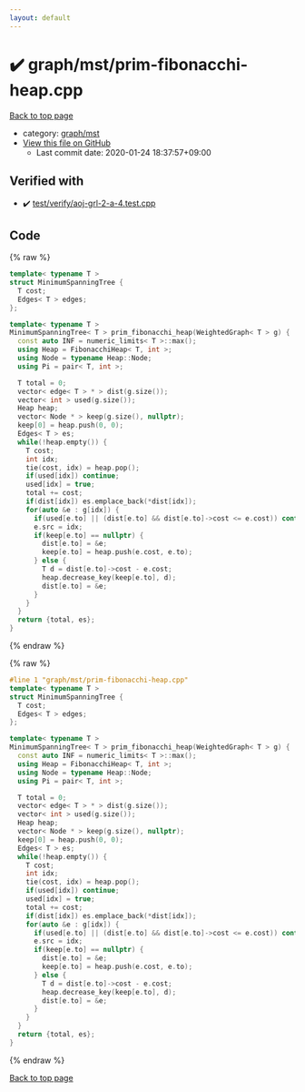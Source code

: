 ```yaml
---
layout: default
---
```


<!-- mathjax config similar to math.stackexchange -->
<script type="text/javascript" async
  src="https://cdnjs.cloudflare.com/ajax/libs/mathjax/2.7.5/MathJax.js?config=TeX-MML-AM_CHTML">
</script>
<script type="text/x-mathjax-config">
  MathJax.Hub.Config({
    TeX: { equationNumbers: { autoNumber: "AMS" }},
    tex2jax: {
      inlineMath: [ ['$','$'] ],
      processEscapes: true
    },
    "HTML-CSS": { matchFontHeight: false },
    displayAlign: "left",
    displayIndent: "2em"
  });
</script>

<script type="text/javascript" src="https://cdnjs.cloudflare.com/ajax/libs/jquery/3.4.1/jquery.min.js"></script>
<script src="https://cdn.jsdelivr.net/npm/jquery-balloon-js@1.1.2/jquery.balloon.min.js" integrity="sha256-ZEYs9VrgAeNuPvs15E39OsyOJaIkXEEt10fzxJ20+2I=" crossorigin="anonymous"></script>
<script type="text/javascript" src="../../../assets/js/copy-button.js"></script>
<link rel="stylesheet" href="../../../assets/css/copy-button.css" />


# :heavy_check_mark: graph/mst/prim-fibonacchi-heap.cpp

<a href="../../../index.html">Back to top page</a>

* category: <a href="../../../index.html#51f95ed2fd9ed3be34f576d38fbd25a2">graph/mst</a>
* <a href="{{ site.github.repository_url }}/blob/master/graph/mst/prim-fibonacchi-heap.cpp">View this file on GitHub</a>
    - Last commit date: 2020-01-24 18:37:57+09:00




## Verified with

* :heavy_check_mark: <a href="../../../verify/test/verify/aoj-grl-2-a-4.test.cpp.html">test/verify/aoj-grl-2-a-4.test.cpp</a>


## Code

<a id="unbundled"></a>
{% raw %}
```cpp
template< typename T >
struct MinimumSpanningTree {
  T cost;
  Edges< T > edges;
};

template< typename T >
MinimumSpanningTree< T > prim_fibonacchi_heap(WeightedGraph< T > g) {
  const auto INF = numeric_limits< T >::max();
  using Heap = FibonacchiHeap< T, int >;
  using Node = typename Heap::Node;
  using Pi = pair< T, int >;

  T total = 0;
  vector< edge< T > * > dist(g.size());
  vector< int > used(g.size());
  Heap heap;
  vector< Node * > keep(g.size(), nullptr);
  keep[0] = heap.push(0, 0);
  Edges< T > es;
  while(!heap.empty()) {
    T cost;
    int idx;
    tie(cost, idx) = heap.pop();
    if(used[idx]) continue;
    used[idx] = true;
    total += cost;
    if(dist[idx]) es.emplace_back(*dist[idx]);
    for(auto &e : g[idx]) {
      if(used[e.to] || (dist[e.to] && dist[e.to]->cost <= e.cost)) continue;
      e.src = idx;
      if(keep[e.to] == nullptr) {
        dist[e.to] = &e;
        keep[e.to] = heap.push(e.cost, e.to);
      } else {
        T d = dist[e.to]->cost - e.cost;
        heap.decrease_key(keep[e.to], d);
        dist[e.to] = &e;
      }
    }
  }
  return {total, es};
}

```
{% endraw %}

<a id="bundled"></a>
{% raw %}
```cpp
#line 1 "graph/mst/prim-fibonacchi-heap.cpp"
template< typename T >
struct MinimumSpanningTree {
  T cost;
  Edges< T > edges;
};

template< typename T >
MinimumSpanningTree< T > prim_fibonacchi_heap(WeightedGraph< T > g) {
  const auto INF = numeric_limits< T >::max();
  using Heap = FibonacchiHeap< T, int >;
  using Node = typename Heap::Node;
  using Pi = pair< T, int >;

  T total = 0;
  vector< edge< T > * > dist(g.size());
  vector< int > used(g.size());
  Heap heap;
  vector< Node * > keep(g.size(), nullptr);
  keep[0] = heap.push(0, 0);
  Edges< T > es;
  while(!heap.empty()) {
    T cost;
    int idx;
    tie(cost, idx) = heap.pop();
    if(used[idx]) continue;
    used[idx] = true;
    total += cost;
    if(dist[idx]) es.emplace_back(*dist[idx]);
    for(auto &e : g[idx]) {
      if(used[e.to] || (dist[e.to] && dist[e.to]->cost <= e.cost)) continue;
      e.src = idx;
      if(keep[e.to] == nullptr) {
        dist[e.to] = &e;
        keep[e.to] = heap.push(e.cost, e.to);
      } else {
        T d = dist[e.to]->cost - e.cost;
        heap.decrease_key(keep[e.to], d);
        dist[e.to] = &e;
      }
    }
  }
  return {total, es};
}

```
{% endraw %}

<a href="../../../index.html">Back to top page</a>

